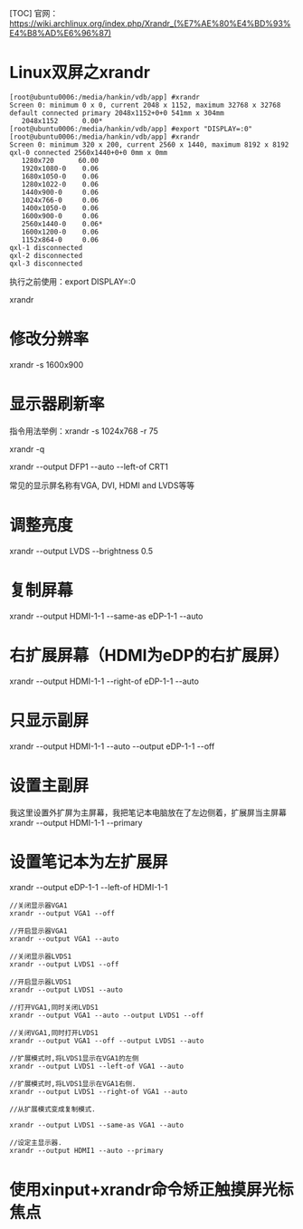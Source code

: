 [TOC]
官网：https://wiki.archlinux.org/index.php/Xrandr_(%E7%AE%80%E4%BD%93%E4%B8%AD%E6%96%87)

# Linux双屏之xrandr
```
[root@ubuntu0006:/media/hankin/vdb/app] #xrandr
Screen 0: minimum 0 x 0, current 2048 x 1152, maximum 32768 x 32768
default connected primary 2048x1152+0+0 541mm x 304mm
   2048x1152      0.00*
[root@ubuntu0006:/media/hankin/vdb/app] #export "DISPLAY=:0"
[root@ubuntu0006:/media/hankin/vdb/app] #xrandr
Screen 0: minimum 320 x 200, current 2560 x 1440, maximum 8192 x 8192
qxl-0 connected 2560x1440+0+0 0mm x 0mm
   1280x720      60.00
   1920x1080-0    0.06
   1680x1050-0    0.06
   1280x1022-0    0.06
   1440x900-0     0.06
   1024x766-0     0.06
   1400x1050-0    0.06
   1600x900-0     0.06
   2560x1440-0    0.06*
   1600x1200-0    0.06
   1152x864-0     0.06
qxl-1 disconnected
qxl-2 disconnected
qxl-3 disconnected
```

执行之前使用：export DISPLAY=:0

xrandr

# 修改分辨率
xrandr -s 1600x900

# 显示器刷新率
指令用法举例：xrandr -s 1024x768 -r 75

xrandr -q


xrandr --output DFP1 --auto --left-of CRT1

常见的显示屏名称有VGA, DVI, HDMI and LVDS等等


# 调整亮度
xrandr --output LVDS --brightness 0.5


# 复制屏幕
xrandr --output HDMI-1-1 --same-as eDP-1-1 --auto

# 右扩展屏幕（HDMI为eDP的右扩展屏）
xrandr --output HDMI-1-1 --right-of eDP-1-1 --auto 

# 只显示副屏
xrandr --output HDMI-1-1 --auto --output eDP-1-1 --off 

# 设置主副屏
我这里设置外扩屏为主屏幕，我把笔记本电脑放在了左边侧着，扩展屏当主屏幕
xrandr --output HDMI-1-1 --primary

# 设置笔记本为左扩展屏
xrandr --output eDP-1-1 --left-of HDMI-1-1

```
//关闭显示器VGA1
xrandr --output VGA1 --off

//开启显示器VGA1
xrandr --output VGA1 --auto

//关闭显示器LVDS1
xrandr --output LVDS1 --off

//开启显示器LVDS1
xrandr --output LVDS1 --auto

//打开VGA1,同时关闭LVDS1
xrandr --output VGA1 --auto --output LVDS1 --off

//关闭VGA1,同时打开LVDS1
xrandr --output VGA1 --off --output LVDS1 --auto

//扩展模式时,将LVDS1显示在VGA1的左侧
xrandr --output LVDS1 --left-of VGA1 --auto

//扩展模式时,将LVDS1显示在VGA1右侧.
xrandr --output LVDS1 --right-of VGA1 --auto

//从扩展模式变成复制模式.

xrandr --output LVDS1 --same-as VGA1 --auto

//设定主显示器.
xrandr --output HDMI1 --auto --primary
```

# 使用xinput+xrandr命令矫正触摸屏光标焦点







